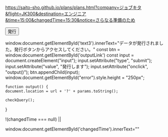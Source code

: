 https://saito-sho.github.io/plans/plans.html?company=ジョブキタ&flight=JK300&destination=エンジニア&time=15:00&changedTime=15:30&notice=さらなる準備のため


 <input type="submit" value="発行" id="output" onclick="textInput()">

window.document.getElementById('text3').innerText="データが発行されました。発行ボタンからアクセスしてください。"
const btn = window.document.getElementById('outputLink')
    const input = document.createElement("input");
    input.setAttribute("type", "submit");
    input.setAttribute("value", "発行します");
    input.setAttribute("onclick", "output()");
    btn.appendChild(input);
    window.document.getElementById("error").style.height = "250px";

    function output() {
    document.location = url + '?' + params.toString();

    checkQuery();
}

 !(changedTime === null) ||

  window.document.getElementById('changedTime').innerText=""